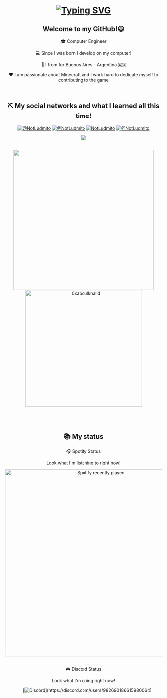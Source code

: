 <div align="center">
  <h1>
    <a href="https://git.io/typing-svg">
        <img src="https://readme-typing-svg.herokuapp.com/?color=ffffff&size=35&center=true&vCenter=true&width=1000&lines=Hello,+my+name+is+Santiago+better+known+as+Ludmito;I'm+20+years+old.;" alt="Typing SVG">
     </a>
    
<h2>Welcome to my GitHub!😃</h2>
<!--Intro start-->

<p align="center">
  
🎓 Computer Engineer
  
💻 Since I was born I develop on my computer!

📍 I from for Buenos Aires - Argentina 🇦🇷

❤ I am passionate about Minecraft and I work hard to dedicate myself to contributing to the game

<!--Intro end-->
  </p>
<br>

<h2>⛏️ My social networks and what I learned all this time!</h2>
<div>
<p align="center">
  <a href="https://www.youtube.com/@NotLudmito" target="blank"><img align="center" src="https://img.shields.io/badge/YouTube-FF0000?style=for-the-badge&logo=youtube&logoColor=white" alt="@NotLudmito"  /></a>
<a href="https://www.tiktok.com/@NotLudmito" target="blank"><img align="center" src="https://img.shields.io/badge/TikTok-000000?style=for-the-badge&logo=tiktok&logoColor=white" alt="@NotLudmito" /></a>
<a href="https://linkedin.com/in/NotLudmito" target="blank"><img align="center" src="https://img.shields.io/badge/LinkedIn-0077B5?style=for-the-badge&logo=linkedin&logoColor=white" alt="NotLudmito"/></a>
<a href = "mailto:notludmito@gmail.com" target="blank"><img align="center" src="https://img.shields.io/badge/Gmail-D14836?style=for-the-badge&logo=gmail&logoColor=white" alt="@NotLudmito"  /></a>
  </p>
  
<p align="center">
  <a href="https://skillicons.dev">
    <img src="https://skillicons.dev/icons?i=js,discord,cloudflare,github,linux,gcp,java,lua,nodejs" />
  </a>
</p>

<br>

<div align="center">

<a href="https://git2hub.com/NotLudmito/">
  <img src="https://github2-readme-stats.vercel.app/api?username=NotLudmito&2include_all_commits=true&count_private=true&show_icons=true&line_height=20&title_color=7A7ADB&icon_color=2234AE&text_color=D3D3D3&bg_color=0,000000,130F40" width="450"/>
  <img src="https://git2hub-readme-stats.vercel.app/api/top-langs?username=NotLudmito&show_ic2ons=true&locale=en&layout=compact&line_height=20&title_color=7A7ADB&icon_color=2234AE&text_color=D3D3D3&bg_color=0,000000,130F40" width="375"  alt="0xabdulkhalid"/>

</a>
</div>

<br>
<br>
<br>

  <h2>📚 My status</h2>

  🎧 Spotify Status
<p>Look what I'm listening to right now!</p>
<a href="https://open.spotify.com/user/316kjz5tcsz5mgtpucvfk7qmu2mm">
  <img src="https://spotify-recently-played-readme.vercel.app/api?user=316kjz5tcsz5mgtpucvfk7qmu2mm" alt="Spotify recently played" width="600"  />
  </a>
<br/>
<br/>


🎮 Discord Status
<p>Look what I'm doing right now!</p>
<ul>

[![Discord](https://lanyard-profile-readme.vercel.app/api/982690186615980064?theme=dark&bg=809ecf&animated=true&hideDiscrim=true&borderRadius=30px&idleMessage=Probably%20doing%20something%20else...)](https://discord.com/users/982690186615980064)
